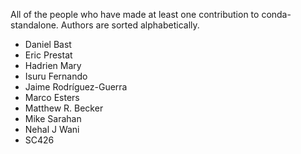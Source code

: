 All of the people who have made at least one contribution to conda-standalone.
Authors are sorted alphabetically.

* Daniel Bast
* Eric Prestat
* Hadrien Mary
* Isuru Fernando
* Jaime Rodríguez-Guerra
* Marco Esters
* Matthew R. Becker
* Mike Sarahan
* Nehal J Wani
* SC426
